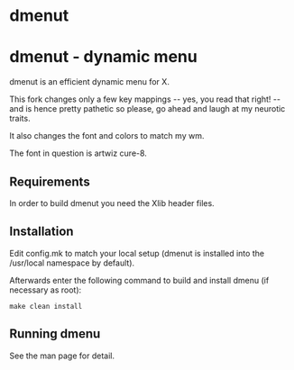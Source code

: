 # dmenut


dmenut - dynamic menu
====================
dmenut is an efficient dynamic menu for X.

This fork changes only a few key mappings -- yes, you read that right! -- and is hence pretty pathetic so please, go ahead and laugh at my neurotic traits.

It also changes the font and colors to match my wm.

The font in question is artwiz cure-8.

Requirements
------------
In order to build dmenut you need the Xlib header files.


Installation
------------
Edit config.mk to match your local setup (dmenut is installed into
the /usr/local namespace by default).

Afterwards enter the following command to build and install dmenu
(if necessary as root):

    make clean install


Running dmenu
-------------
See the man page for detail.
